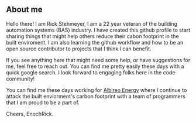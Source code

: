 ## About me

Hello there!  I am Rick Stehmeyer, I am a 22 year veteran of the building automation systems (BAS) industry.  I have created this github profile to start sharing things that might help others reduce their cabon footprint in the built enviroment. I am also learning the github workflow and how to be an open source contributor to projects that I think I can benefit. 

If you see anything here that might need some help, or have suggestions for me, feel free to reach out.  You can find me pretty easily these days with a quick google search.  I look forward to engaging folks here in the code community! 

You can find me these days working for [Albireo Energy](https://www.albireoenergy.com/solutions/beyond-analytics/) where I continue to attack the built enviorment's carbon footprint with a team of programmers that I am proud to be a part of. 

Cheers, EnochRick. 
